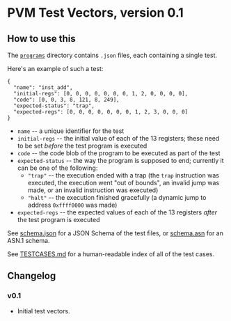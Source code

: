 # PVM Test Vectors, version 0.1

## How to use this

The [`programs`](./programs) directory contains `.json` files, each containing a single test.

Here's an example of such a test:

```
{
  "name": "inst_add",
  "initial-regs": [0, 0, 0, 0, 0, 0, 0, 1, 2, 0, 0, 0, 0],
  "code": [0, 0, 3, 8, 121, 8, 249],
  "expected-status": "trap",
  "expected-regs": [0, 0, 0, 0, 0, 0, 0, 1, 2, 3, 0, 0, 0]
}
```

* `name` -- a unique identifier for the test
* `initial-regs` -- the initial value of each of the 13 registers; these need to be set *before* the test program is executed
* `code` -- the code blob of the program to be executed as part of the test
* `expected-status` -- the way the program is supposed to end; currently it can be one of the following:
   - `"trap"` -- the execution ended with a trap (the `trap` instruction was executed, the execution went "out of bounds", an invalid jump was made, or an invalid instruction was executed)
   - `"halt"` -- the execution finished gracefully (a dynamic jump to address `0xffff0000` was made)
* `expected-regs` -- the expected values of each of the 13 registers *after* the test program is executed

See [schema.json](./schema.json) for a JSON Schema of the test files, or [schema.asn](./schema.asn) for an ASN.1 schema.

See [TESTCASES.md](./TESTCASES.md) for a human-readable index of all of the test cases.

## Changelog

### v0.1

   * Initial test vectors.
